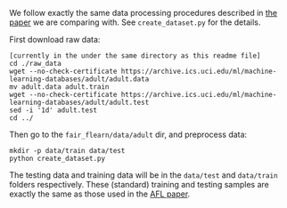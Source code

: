 We follow exactly the same data processing procedures described in [the paper](https://arxiv.org/abs/1902.00146) we are comparing with. See ```create_dataset.py``` for the details.

First download raw data:

```
[currently in the under the same directory as this readme file]
cd ./raw_data
wget --no-check-certificate https://archive.ics.uci.edu/ml/machine-learning-databases/adult/adult.data
mv adult.data adult.train
wget --no-check-certificate https://archive.ics.uci.edu/ml/machine-learning-databases/adult/adult.test
sed -i '1d' adult.test
cd ../
```
Then go to the `fair_flearn/data/adult` dir, and preprocess data:

```
mkdir -p data/train data/test
python create_dataset.py
```

The testing data and training data will be in the ```data/test``` and ```data/train``` folders respectively. These (standard) training and testing samples are exactly the same as those used in the [AFL paper](https://arxiv.org/abs/1902.00146).